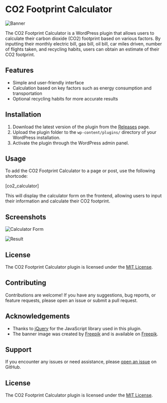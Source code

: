 # CO2 Footprint Calculator

![Banner](images/banner.jpg)

The CO2 Footprint Calculator is a WordPress plugin that allows users to calculate their carbon dioxide (CO2) footprint based on various factors. By inputting their monthly electric bill, gas bill, oil bill, car miles driven, number of flights taken, and recycling habits, users can obtain an estimate of their CO2 footprint.

## Features

- Simple and user-friendly interface
- Calculation based on key factors such as energy consumption and transportation
- Optional recycling habits for more accurate results

## Installation

1. Download the latest version of the plugin from the [Releases](https://github.com/Lamartune/CO2-Footprint-Calculator/releases) page.
2. Upload the plugin folder to the `wp-content/plugins/` directory of your WordPress installation.
3. Activate the plugin through the WordPress admin panel.

## Usage

To add the CO2 Footprint Calculator to a page or post, use the following shortcode:

[co2_calculator]

This will display the calculator form on the frontend, allowing users to input their information and calculate their CO2 footprint.

## Screenshots

![Calculator Form](images/screenshot-1.png)

![Result](images/screenshot-2.png)

## License

The CO2 Footprint Calculator plugin is licensed under the [MIT License](LICENSE).

## Contributing

Contributions are welcome! If you have any suggestions, bug reports, or feature requests, please open an issue or submit a pull request.

## Acknowledgements

- Thanks to [jQuery](https://jquery.com/) for the JavaScript library used in this plugin.
- The banner image was created by [Freepik](https://www.freepik.com) and is available on [Freepik](https://www.freepik.com/free-vector/ecology-concept-illustration_11173161.htm).

## Support

If you encounter any issues or need assistance, please [open an issue](https://github.com/Lamartune/CO2-Footprint-Calculator/issues) on GitHub.

## License

The CO2 Footprint Calculator plugin is licensed under the [MIT License](LICENSE).
